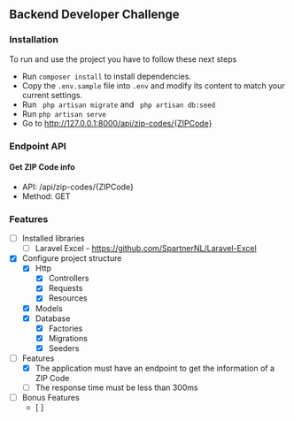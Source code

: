 ## Backend Developer Challenge

### Installation

To run and use the project you have to follow these next steps

- Run ``` composer install ``` to install dependencies.
- Copy the ``.env.sample`` file into ``.env`` and modify its content to match your current settings.
- Run `` php artisan migrate`` and `` php artisan db:seed`` 
- Run ``php artisan serve``
- Go to http://127.0.0.1:8000/api/zip-codes/{ZIPCode}

### Endpoint API

#### Get ZIP Code info

- API: /api/zip-codes/{ZIPCode}
- Method: GET

### Features

- [ ] Installed libraries
    - [ ] Laravel Excel - https://github.com/SpartnerNL/Laravel-Excel
- [X] Configure project structure
    - [X] Http
        - [X] Controllers
        - [X] Requests
        - [X] Resources
    - [X] Models
    - [X] Database
      - [X] Factories
      - [X] Migrations
      - [X] Seeders
- [ ] Features
    - [X] The application must have an endpoint to get the information of a ZIP Code
    - [ ] The response time must be less than 300ms 
- [ ] Bonus Features
    - [ ] 
